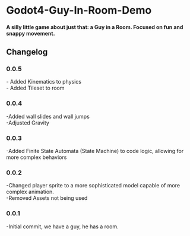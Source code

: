 # Godot4-Guy-In-Room-Demo

<h4> A silly little game about just that: a Guy in a Room. Focused on fun and snappy movement. </h4>

<h2> Changelog </h2>

<h3> 0.0.5 </h3>
- Added Kinematics to physics
<br>
- Added Tileset to room

<h3> 0.0.4 </h3>
-Added wall slides and wall jumps
<br>
-Adjusted Gravity

<h3> 0.0.3 </h3>
-Added Finite State Automata (State Machine) to code logic, allowing for more complex behaviors

<h3> 0.0.2 </h3>
-Changed player sprite to a more sophisticated model capable of more complex animation.
<br>
-Removed Assets not being used

<h3> 0.0.1 </h3>
-Initial commit, we have a guy, he has a room.
